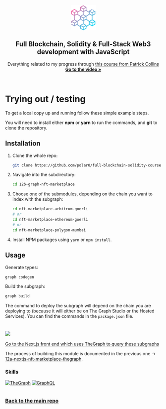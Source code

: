 <a name="readme-top"></a>

<!-- PROJECT LOGO -->
<br />
<div align="center">
  <a href="https://github.com/polar0/full-blockchain-solidity-course-js">
    <img src="../images/blockchain.png" alt="Logo" width="80" height="80">
  </a>

<h2 align="center">Full Blockchain, Solidity & Full-Stack Web3 development with JavaScript </h3>

  <p align="center">
    Everything related to my progress through <a href="https://youtu.be/gyMwXuJrbJQ">this course from Patrick Collins</a>
    <br />
    <a href="https://youtu.be/gyMwXuJrbJQ"><strong>Go to the video »</strong></a>
  </p>
</div>

<br />

# Trying out / testing

<p>To get a local copy up and running follow these simple example steps.</p>
<p>You will need to install either <strong>npm</strong> or <strong>yarn</strong> to run the commands, and <strong>git</strong> to clone the repository.</p>

## Installation

1. Clone the whole repo:
   ```sh
   git clone https://github.com/polar0/full-blockchain-solidity-course-js.git
   ```
2. Navigate into the subdirectory:
   ```sh
   cd 12b-graph-nft-marketplace
   ```
3. Choose one of the submodules, depending on the chain you want to index with the subgraph:
   ```sh
   cd nft-marketplace-arbitrum-goerli
   # or
   cd nft-marketplace-ethereum-goerli
   # or
   cd nft-marketplace-polygon-mumbai
   ```
4. Install NPM packages using `yarn` or `npm install`.

## Usage

Generate types:

```sh
graph codegen
```

Build the subgraph:

```sh
graph build
```

The command to deploy the subgraph will depend on the chain you are deploying to (because it will either be on The Graph Studio or the Hosted Services). You can find the commands in the `package.json` file.

#

<a href="https://github.com/polar0/full-blockchain-solidity-course-js/tree/main/12a-nextjs-nft-marketplace-thegraph" id="mission-12"><img src="https://shields.io/badge/Mission%2012%20-%20Next.js%20&%20TheGraph%20●%20NFT%20Marketplace%20(Lesson%2015)-742EC0?style=for-the-badge&logo=target" height="35" /></a>

<a href="https://github.com/polar0/full-blockchain-solidity-course-js/tree/main/12a-nextjs-nft-marketplace">Go to the Next.js front end which uses TheGraph to query these subgraphs</a>

The process of building this module is documented in the previous one → <a href='https://github.com/polar0/full-blockchain-solidity-course-js/tree/main/12a-nextjs-nft-marketplace-thegraph'>12a-nextjs-nft-marketplace-thegraph</a>.

### Skills

[![TheGraph]](https://thegraph.com/en/)
[![GraphQL]](https://graphql.org/)

#

### [Back to the main repo](https://github.com/polar0/full-blockchain-solidity-course-js)

[thegraph]: https://custom-icon-badges.demolab.com/badge/TheGraph-0C0A1C?style=for-the-badge&logo=thegraph&logoColor=white
[graphql]: https://img.shields.io/badge/GraphQL-E10098.svg?style=for-the-badge&logo=GraphQL&logoColor=white

